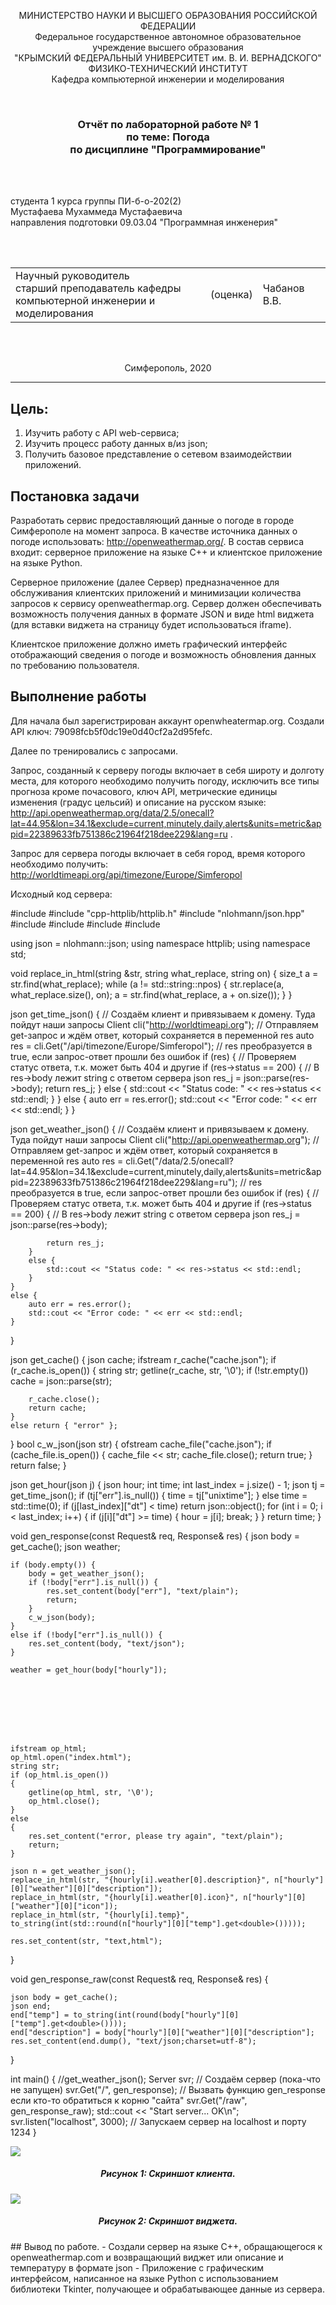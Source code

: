 <p align="center">МИНИСТЕРСТВО НАУКИ  И ВЫСШЕГО ОБРАЗОВАНИЯ РОССИЙСКОЙ ФЕДЕРАЦИИ<br>
Федеральное государственное автономное образовательное учреждение высшего образования<br>
"КРЫМСКИЙ ФЕДЕРАЛЬНЫЙ УНИВЕРСИТЕТ им. В. И. ВЕРНАДСКОГО"<br>
ФИЗИКО-ТЕХНИЧЕСКИЙ ИНСТИТУТ<br>
Кафедра компьютерной инженерии и моделирования</p>
<br>
<h3 align="center">Отчёт по лабораторной работе № 1<br>по теме: Погода<br>по дисциплине "Программирование"</h3>
<br><br>
<p>студента 1 курса группы ПИ-б-о-202(2)<br>
Мустафаева Мухаммеда Мустафаевича<br>
направления подготовки 09.03.04 "Программная инженерия"</p>
<br><br>
<table>
<tr><td>Научный руководитель<br> старший преподаватель кафедры<br> компьютерной инженерии и моделирования</td>
<td>(оценка)</td>
<td>Чабанов В.В.</td>
</tr>
</table>
<br><br>
<p align="center">Симферополь, 2020</p>
<hr>

<!-- ![](./image/pic1.png) -->
## Цель:

1. Изучить работу с API web-сервиса;
2. Изучить процесс работу данных в/из json;
3. Получить базовое представление о сетевом взаимодействии приложений.

## Постановка задачи
Разработать сервис предоставляющий данные о погоде в городе Симферополе на момент запроса. В качестве источника данных о погоде использовать: http://openweathermap.org/. В состав сервиса входит: серверное приложение на языке С++ и клиентское приложение на языке Python.

Серверное приложение (далее Сервер) предназначенное для обслуживания клиентских приложений и минимизации количества запросов к сервису openweathermap.org. Сервер должен обеспечивать возможность получения данных в формате JSON и виде html виджета (для вставки виджета на страницу будет использоваться iframe).

Клиентское приложение должно иметь графический интерфейс отображающий сведения о погоде и возможность обновления данных по требованию пользователя.

## Выполнение работы

Для начала был зарегистрирован аккаунт openwheatermap.org. Создали API ключ:
79098fcb5f0dc19e0d40cf2a2d95fefc.

Далее по тренировались с запросами.

Запрос, созданный к серверу погоды включает в себя широту и долготу места, для которого необходимо получить погоду, исключить все типы прогноза кроме почасового, ключ API, метрические единицы изменения (градус цельсий) и описание на русском языке:  http://api.openweathermap.org/data/2.5/onecall?lat=44.95&lon=34.1&exclude=current,minutely,daily,alerts&units=metric&appid=22389633fb751386c21964f218dee229&lang=ru .


Запрос для сервера погоды включает в себя город, время которого необходимо получить: http://worldtimeapi.org/api/timezone/Europe/Simferopol

Исходный код сервера:

#include <iostream>
#include "cpp-httplib/httplib.h"
#include "nlohmann/json.hpp"
#include <iomanip>
#include <string>
#include <ctime>
#include <fstream>

using json = nlohmann::json;
using namespace httplib;
using namespace std;


void replace_in_html(string &str, string what_replace, string on) {
    size_t a = str.find(what_replace);
    while (a != std::string::npos) {
        str.replace(a, what_replace.size(), on);
        a = str.find(what_replace, a + on.size());
    }
}


json get_time_json() {
    // Создаём клиент и привязываем к домену. Туда пойдут наши запросы
    Client cli("http://worldtimeapi.org");
    // Отправляем get-запрос и ждём ответ, который сохраняется в переменной res
    auto res = cli.Get("/api/timezone/Europe/Simferopol");
    // res преобразуется в true, если запрос-ответ прошли без ошибок
    if (res) {
        // Проверяем статус ответа, т.к. может быть 404 и другие
        if (res->status == 200) {
            // В res->body лежит string с ответом сервера
            json res_j = json::parse(res->body);
            return res_j;
        }
        else {
            std::cout << "Status code: " << res->status << std::endl;
        }
    }
    else {
        auto err = res.error();
        std::cout << "Error code: " << err << std::endl;
    }
}




json get_weather_json() {
    // Создаём клиент и привязываем к домену. Туда пойдут наши запросы
    Client cli("http://api.openweathermap.org");
    // Отправляем get-запрос и ждём ответ, который сохраняется в переменной res
    auto res = cli.Get("/data/2.5/onecall?lat=44.95&lon=34.1&exclude=current,minutely,daily,alerts&units=metric&appid=22389633fb751386c21964f218dee229&lang=ru");
    // res преобразуется в true, если запрос-ответ прошли без ошибок
    if (res) {
        // Проверяем статус ответа, т.к. может быть 404 и другие
        if (res->status == 200) {
            // В res->body лежит string с ответом сервера
            json res_j = json::parse(res->body);
                               
            return res_j;
        }
        else {
            std::cout << "Status code: " << res->status << std::endl;
        }
    }
    else {
        auto err = res.error();
        std::cout << "Error code: " << err << std::endl;
    }
}

json get_cache() {
    json cache;
    ifstream r_cache("cache.json");
    if (r_cache.is_open()) {
        string str;
        getline(r_cache, str, '\0');
        if (!str.empty()) cache = json::parse(str);

        r_cache.close();
        return cache;
    }
    else return { "error" };
}
bool c_w_json(json str) {
    ofstream cache_file("cache.json");
    if (cache_file.is_open()) {
        cache_file << str;
        cache_file.close();
        return true;
    }
    return false;
}

json get_hour(json j) {
    json hour;
    int time;
    int last_index = j.size() - 1;
    json tj = get_time_json();
    if (tj["err"].is_null()) {
        time = tj["unixtime"];
    }
    else time = std::time(0);
    if (j[last_index]["dt"] < time) return json::object();
    for (int i = 0; i < last_index; i++) {
        if (j[i]["dt"] >= time) {
            hour = j[i];
            break;
        }
    } return time;
}



void gen_response(const Request& req, Response& res) {
    json body = get_cache();
    json weather;

    if (body.empty()) {
        body = get_weather_json();
        if (!body["err"].is_null()) {
            res.set_content(body["err"], "text/plain");
            return;
        }
        c_w_json(body);
    }
    else if (!body["err"].is_null()) {
        res.set_content(body, "text/json");
    }
    
    weather = get_hour(body["hourly"]);
    

    
    
    
    
   

    ifstream op_html;
    op_html.open("index.html");
    string str;
    if (op_html.is_open())
    {
        getline(op_html, str, '\0');
        op_html.close();
    }
    else
    {
        res.set_content("error, please try again", "text/plain");
        return;
    }

    json n = get_weather_json();   
    replace_in_html(str, "{hourly[i].weather[0].description}", n["hourly"][0]["weather"][0]["description"]);
    replace_in_html(str, "{hourly[i].weather[0].icon}", n["hourly"][0]["weather"][0]["icon"]);
    replace_in_html(str, "{hourly[i].temp}", to_string(int(std::round(n["hourly"][0]["temp"].get<double>()))));
  
    res.set_content(str, "text,html");
}


void gen_response_raw(const Request& req, Response& res) {

    json body = get_cache();
    json end;
    end["temp"] = to_string(int(round(body["hourly"][0]["temp"].get<double>())));
    end["description"] = body["hourly"][0]["weather"][0]["description"];
    res.set_content(end.dump(), "text/json;charset=utf-8");

}



int main() {
    //get_weather_json();
    Server svr;                    // Создаём сервер (пока-что не запущен)
	svr.Get("/", gen_response);    // Вызвать функцию gen_response если кто-то обратиться к корню "сайта"
    svr.Get("/raw", gen_response_raw);
    std::cout << "Start server... OK\n";
    svr.listen("localhost", 3000); // Запускаем сервер на localhost и порту 1234
}



![](./img/client.png)
<h5 align="center">Рисунок 1: Скриншот клиента.</h5>

![](./img/widget.png)
<h5 align="center">Рисунок 2: Скриншот виджета.</h5>
## Вывод по работе. 
- Создали сервер на языке С++, обращающегося к openweathermap.com и возвращающий виджет или описание и температуру в формате json
- Приложение с графическим интерфейсом, написанное на языке Python с использованием библиотеки Tkinter, получающее и обрабатывающее данные из сервера.

